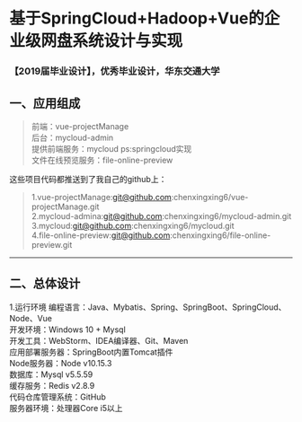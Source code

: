 # 基于SpringCloud+Hadoop+Vue的企业级网盘系统设计与实现
### 【2019届毕业设计】，优秀毕业设计，华东交通大学  

## 一、应用组成  
> 前端：vue-projectManage   
后台：mycloud-admin   
提供前端服务：mycloud  ps:springcloud实现   
文件在线预览服务：file-online-preview   

这些项目代码都推送到了我自己的github上：   
> 1.vue-projectManage:git@github.com:chenxingxing6/vue-projectManage.git   
2.mycloud-admina:git@github.com:chenxingxing6/mycloud-admin.git   
3.mycloud:git@github.com:chenxingxing6/mycloud.git   
4.file-online-preview:git@github.com:chenxingxing6/file-online-preview.git   

---

## 二、总体设计
1.运行环境
编程语言：Java、Mybatis、Spring、SpringBoot、SpringCloud、Node、Vue  
开发环境：Windows 10 + Mysql   
开发工具：WebStorm、IDEA编译器、Git、Maven  
应用部署服务器：SpringBoot内置Tomcat插件     
Node服务器：Node v10.15.3  
数据库：Mysql v5.5.59  
缓存服务：Redis v2.8.9  
代码仓库管理系统：GitHub  
服务器环境：处理器Core i5以上   


